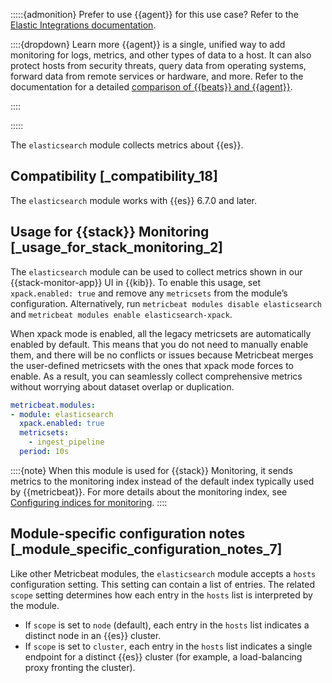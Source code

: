 :::::{admonition} Prefer to use {{agent}} for this use case?
Refer to the [Elastic Integrations documentation](integration-docs://reference/elasticsearch/index.md).

::::{dropdown} Learn more
{{agent}} is a single, unified way to add monitoring for logs, metrics, and other types of data to a host. It can also protect hosts from security threats, query data from operating systems, forward data from remote services or hardware, and more. Refer to the documentation for a detailed [comparison of {{beats}} and {{agent}}](docs-content://reference/fleet/index.md).

::::


:::::


The `elasticsearch` module collects metrics about {{es}}.


## Compatibility [_compatibility_18]

The `elasticsearch` module works with {{es}} 6.7.0 and later.


## Usage for {{stack}} Monitoring [_usage_for_stack_monitoring_2]

The `elasticsearch` module can be used to collect metrics shown in our {{stack-monitor-app}} UI in {{kib}}. To enable this usage, set `xpack.enabled: true` and remove any `metricsets` from the module’s configuration. Alternatively, run `metricbeat modules disable elasticsearch` and `metricbeat modules enable elasticsearch-xpack`.

When xpack mode is enabled, all the legacy metricsets are automatically enabled by default. This means that you do not need to manually enable them, and there will be no conflicts or issues because Metricbeat merges the user-defined metricsets with the ones that xpack mode forces to enable. As a result, you can seamlessly collect comprehensive metrics without worrying about dataset overlap or duplication.

```yaml
metricbeat.modules:
- module: elasticsearch
  xpack.enabled: true
  metricsets:
    - ingest_pipeline
  period: 10s
```

::::{note}
When this module is used for {{stack}} Monitoring, it sends metrics to the monitoring index instead of the default index typically used by {{metricbeat}}. For more details about the monitoring index, see [Configuring indices for monitoring](docs-content://deploy-manage/monitor/monitoring-data/configuring-data-streamsindices-for-monitoring.md).
::::



## Module-specific configuration notes [_module_specific_configuration_notes_7]

Like other Metricbeat modules, the `elasticsearch` module accepts a `hosts` configuration setting. This setting can contain a list of entries. The related `scope` setting determines how each entry in the `hosts` list is interpreted by the module.

* If `scope` is set to `node` (default), each entry in the `hosts` list indicates a distinct node in an {{es}} cluster.
* If `scope` is set to `cluster`, each entry in the `hosts` list indicates a single endpoint for a distinct {{es}} cluster (for example, a load-balancing proxy fronting the cluster).
